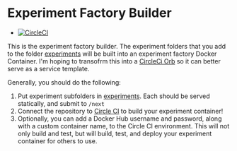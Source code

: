 # Experiment Factory Builder

 - [![CircleCI](https://circleci.com/gh/expfactory/builder.svg?style=svg)](https://circleci.com/gh/expfactory/builder)

This is the experiment factory builder. The experiment folders that you add to the folder
[experiments](experiments) will be built into an experiment factory Docker Container. I'm hoping to transofrm this into a [CircleCi Orb](https://github.com/CircleCI-Public/config-preview-sdk/) so it can better serve as a service template.

Generally, you should do the following:

  1. Put experiment subfolders in [experiments](experiments). Each should be served statically, and submit to `/next`
  2. Connect the repository to [Circle CI](https://www.circleci.org) to build your experiment container!
  3. Optionally, you can add a Docker Hub username and password, along with a custom container name, to the Circle CI environment. This will not only build and test, but will build, test, and deploy your experiment container for others to use.
